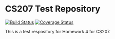 # CS207 Test Repository

[![Build Status](https://travis-ci.com/wfus/cs207test.svg?branch=master)](https://travis-ci.com/wfus/cs207test)
[![Coverage Status](https://coveralls.io/repos/github/wfus/cs207test/badge.svg?branch=master)](https://coveralls.io/github/wfus/cs207test?branch=master)

This is a test respository for Homework 4 for CS207.
